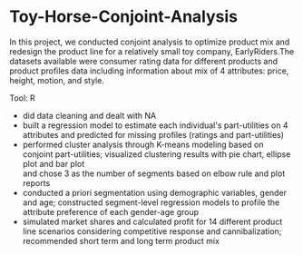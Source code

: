 # Toy-Horse-Conjoint-Analysis
In this project, we conducted conjoint analysis to optimize product mix and redesign the product line for a relatively small toy company, EarlyRiders.The datasets available were consumer rating data for different products and product profiles data 
including information about mix of 4 attributes: price, height, motion, and style.  <br>

Tool: R  <br>

* did data cleaning and dealt with NA  <br>
* built a regression model to estimate each individual's part-utilities on 4 attributes and predicted for missing profiles (ratings and part-utilities)  <br>
* performed cluster analysis through K-means modeling based on conjoint part-utilities; visualized clustering results with pie chart, ellipse plot and bar plot  <br>
and chose 3 as the number of segments based on elbow rule and plot reports  <br>
* conducted a priori segmentation using demographic variables, gender and age; constructed segment-level regression models to profile the attribute preference of each gender-age group  <br>
* simulated market shares and calculated profit for 14 different product line scenarios considering competitive response and cannibalization; recommended short term and long term product mix  <br>

